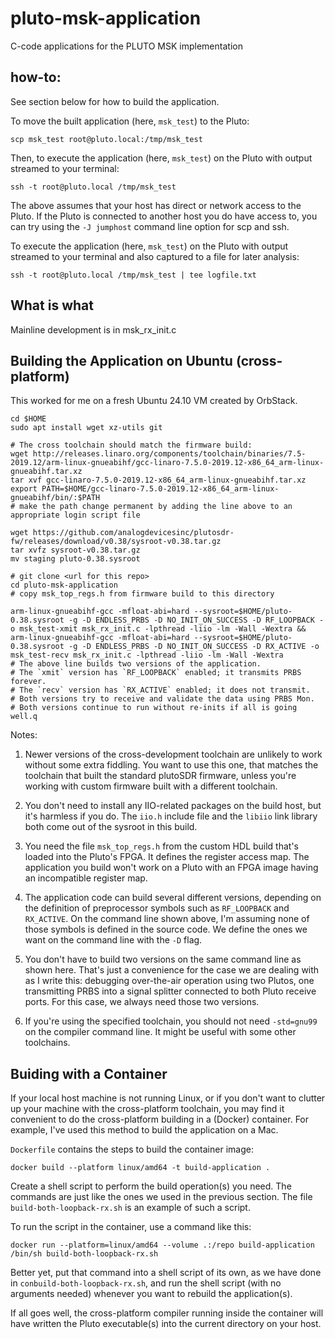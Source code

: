 # pluto-msk-application
C-code applications for the PLUTO MSK implementation 

## how-to:

See section below for how to build the application.

To move the built application (here, `msk_test`) to the Pluto:
```
scp msk_test root@pluto.local:/tmp/msk_test
```

Then, to execute the application (here, `msk_test`) on the Pluto with output streamed to your terminal:
```
ssh -t root@pluto.local /tmp/msk_test
```

The above assumes that your host has direct or network access to the Pluto. If the Pluto is connected to another host you do have access to, you can try using the `-J jumphost` command line option for scp and ssh.

To execute the application (here, `msk_test`) on the Pluto with output streamed to your terminal and also captured to a file for later analysis:
```
ssh -t root@pluto.local /tmp/msk_test | tee logfile.txt
```


## What is what

Mainline development is in msk_rx_init.c

## Building the Application on Ubuntu (cross-platform)

This worked for me on a fresh Ubuntu 24.10 VM created by OrbStack.

```
cd $HOME
sudo apt install wget xz-utils git

# The cross toolchain should match the firmware build:
wget http://releases.linaro.org/components/toolchain/binaries/7.5-2019.12/arm-linux-gnueabihf/gcc-linaro-7.5.0-2019.12-x86_64_arm-linux-gnueabihf.tar.xz
tar xvf gcc-linaro-7.5.0-2019.12-x86_64_arm-linux-gnueabihf.tar.xz
export PATH=$HOME/gcc-linaro-7.5.0-2019.12-x86_64_arm-linux-gnueabihf/bin/:$PATH
# make the path change permanent by adding the line above to an appropriate login script file

wget https://github.com/analogdevicesinc/plutosdr-fw/releases/download/v0.38/sysroot-v0.38.tar.gz
tar xvfz sysroot-v0.38.tar.gz 
mv staging pluto-0.38.sysroot

# git clone <url for this repo>
cd pluto-msk-application
# copy msk_top_regs.h from firmware build to this directory

arm-linux-gnueabihf-gcc -mfloat-abi=hard --sysroot=$HOME/pluto-0.38.sysroot -g -D ENDLESS_PRBS -D NO_INIT_ON_SUCCESS -D RF_LOOPBACK -o msk_test-xmit msk_rx_init.c -lpthread -liio -lm -Wall -Wextra && arm-linux-gnueabihf-gcc -mfloat-abi=hard --sysroot=$HOME/pluto-0.38.sysroot -g -D ENDLESS_PRBS -D NO_INIT_ON_SUCCESS -D RX_ACTIVE -o msk_test-recv msk_rx_init.c -lpthread -liio -lm -Wall -Wextra
# The above line builds two versions of the application.
# The `xmit` version has `RF_LOOPBACK` enabled; it transmits PRBS forever.
# The `recv` version has `RX_ACTIVE` enabled; it does not transmit.
# Both versions try to receive and validate the data using PRBS Mon.
# Both versions continue to run without re-inits if all is going well.q
```

Notes:

1. Newer versions of the cross-development toolchain are unlikely to work without
some extra fiddling. You want to use this one, that matches the toolchain that built
the standard plutoSDR firmware, unless you're working with custom firmware built
with a different toolchain.

2. You don't need to install any IIO-related packages on the build host, but it's
harmless if you do. The `iio.h` include file and the `libiio` link library both
come out of the sysroot in this build.

3. You need the file `msk_top_regs.h` from the custom HDL build that's loaded into
the Pluto's FPGA. It defines the register access map. The application you build
won't work on a Pluto with an FPGA image having an incompatible register map.

4. The application code can build several different versions, depending on the
definition of preprocessor symbols such as `RF_LOOPBACK` and `RX_ACTIVE`. On the
command line shown above, I'm assuming none of those symbols is defined in the
source code. We define the ones we want on the command line with the `-D` flag.

5. You don't have to build two versions on the same command line as shown here.
That's just a convenience for the case we are dealing with as I write this:
debugging over-the-air operation using two Plutos, one transmitting PRBS into a
signal splitter connected to both Pluto receive ports. For this case, we always
need those two versions.

6. If you're using the specified toolchain, you should not need `-std=gnu99` on
the compiler command line. It might be useful with some other toolchains.

## Buiding with a Container

If your local host machine is not running Linux, or if you don't want to clutter
up your machine with the cross-platform toolchain, you may find it convenient to
do the cross-platform building in a (Docker) container. For example, I've used
this method to build the application on a Mac.

`Dockerfile` contains the steps to build the container image:

```
docker build --platform linux/amd64 -t build-application .
```

Create a shell script to perform the build operation(s) you need. The commands
are just like the ones we used in the previous section. The file
`build-both-loopback-rx.sh` is an example of such a script.

To run the script in the container, use a command like this:

```
docker run --platform=linux/amd64 --volume .:/repo build-application /bin/sh build-both-loopback-rx.sh
```

Better yet, put that command into a shell script of its own, as we have done
in `conbuild-both-loopback-rx.sh`, and run the shell script (with no arguments
needed) whenever you want to rebuild the application(s).

If all goes well, the cross-platform compiler running inside the container will
have written the Pluto executable(s) into the current directory on your host.

